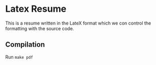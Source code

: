 # Latex Resume

This is a resume written in the LateX format which we con control the formatting with the source code.

## Compilation

Run `make pdf`
